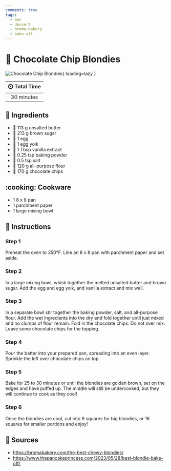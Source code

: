 ```yaml
---
comments: true
tags:
  - bar
  - dessert
  - broma-bakery
  - bake-off
---
```

# :cookie: Chocolate Chip Blondies

![Chocolate Chip Blondies][1]{ loading=lazy }

| :timer_clock: Total Time |
|:-----------------------: |
| 30 minutes |

## :salt: Ingredients

- :butter: 113 g unsalted butter
- :maple_leaf: 213 g brown sugar
- :egg: 1 egg
- :egg: 1 egg yolk
- :icecream: 1 Tbsp vanilla extract
- :dash: 0.25 tsp baking powder
- :salt: 0.5 tsp salt
- :ear_of_rice: 120 g all-purpose flour
- :chocolate_bar: 170 g chocolate chips

## :cooking: Cookware

- 1 8 x 8 pan
- 1 parchment paper
- 1 large mixing bowl

## :pencil: Instructions

### Step 1

Preheat the oven to 350°F. Line an 8 x 8 pan with parchment paper and set aside.

### Step 2

In a large mixing bowl, whisk together the melted unsalted butter and brown sugar. Add the egg and egg yolk, and vanilla
extract and mix well.

### Step 3

In a separate bowl stir together the baking powder, salt, and all-purpose flour. Add the wet ingredients into the dry
and fold together until just mixed and no clumps of flour remain. Fold in the chocolate chips. Do not over mix. Leave some chocolate chips for the topping.

### Step 4

Pour the batter into your prepared pan, spreading into an even layer. Sprinkle the left over chocolate chips on top.

### Step 5

Bake for 25 to 30 minutes or until the blondies are golden brown, set on the edges and have puffed up. The middle will
still be undercooked, but they will continue to cook as they cool!

### Step 6

Once the blondies are cool, cut into 9 squares for big blondies, or 16 squares for smaller portions and enjoy!

## :link: Sources

- <https://bromabakery.com/the-best-chewy-blondies/>
- <https://www.thepancakeprincess.com/2023/05/28/best-blondie-bake-off/>

[1]: <../assets/images/chocolate-chip-blondies.png>
